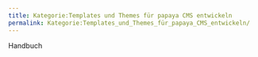 ```yaml
---
title: Kategorie:Templates und Themes für papaya CMS entwickeln
permalink: Kategorie:Templates_und_Themes_für_papaya_CMS_entwickeln/
---
```


Handbuch